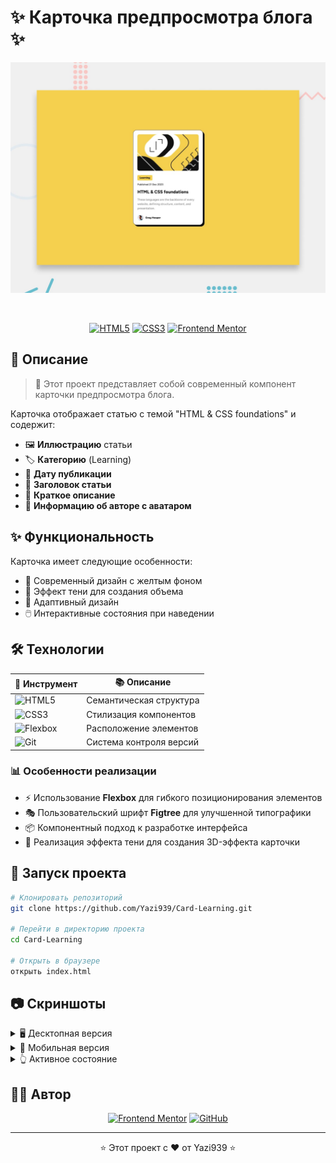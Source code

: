 # ✨ Карточка предпросмотра блога ✨

<div align="center">
  
  ![Предпросмотр проекта](./screenshot.jpg)

  <br>
  
  [![HTML5](https://img.shields.io/badge/HTML5-E34F26?style=for-the-badge&logo=html5&logoColor=white)](https://www.w3.org/html/)
  [![CSS3](https://img.shields.io/badge/CSS3-1572B6?style=for-the-badge&logo=css3&logoColor=white)](https://www.w3.org/Style/CSS/)
  [![Frontend Mentor](https://img.shields.io/badge/Frontend%20Mentor-3F54A3?style=for-the-badge&logo=frontendmentor&logoColor=white)](https://www.frontendmentor.io/)

</div>

## 📝 Описание

> 🚀 Этот проект представляет собой современный компонент карточки предпросмотра блога.

Карточка отображает статью с темой "HTML & CSS foundations" и содержит:

- 🖼️ **Иллюстрацию** статьи
- 🏷️ **Категорию** (Learning)
- 📅 **Дату публикации**
- 📣 **Заголовок статьи**
- 📄 **Краткое описание**
- 👤 **Информацию об авторе с аватаром**

## ✨ Функциональность

Карточка имеет следующие особенности:
- 🎨 Современный дизайн с желтым фоном
- 🔲 Эффект тени для создания объема
- 📱 Адаптивный дизайн
- 🖱️ Интерактивные состояния при наведении

## 🛠️ Технологии

<div align="center">
  
| 🔧 Инструмент | 📚 Описание |
|--------------|------------|
| ![HTML5](https://img.shields.io/badge/-HTML5-E34F26?style=flat-square&logo=html5&logoColor=white) | Семантическая структура |
| ![CSS3](https://img.shields.io/badge/-CSS3-1572B6?style=flat-square&logo=css3&logoColor=white) | Стилизация компонентов |
| ![Flexbox](https://img.shields.io/badge/-Flexbox-38B2AC?style=flat-square&logo=css3&logoColor=white) | Расположение элементов |
| ![Git](https://img.shields.io/badge/-Git-F05032?style=flat-square&logo=git&logoColor=white) | Система контроля версий |

</div>

### 📊 Особенности реализации

- ⚡ Использование **Flexbox** для гибкого позиционирования элементов
- 🎭 Пользовательский шрифт **Figtree** для улучшенной типографики
- 📦 Компонентный подход к разработке интерфейса
- 📐 Реализация эффекта тени для создания 3D-эффекта карточки

## 🚀 Запуск проекта

```bash
# Клонировать репозиторий
git clone https://github.com/Yazi939/Card-Learning.git

# Перейти в директорию проекта
cd Card-Learning

# Открыть в браузере
открыть index.html
```

## 📷 Скриншоты

<details>
<summary>🖥️ Десктопная версия</summary>
<br>
  
![Десктопная версия](./design/desktop-design.jpg)
  
</details>

<details>
<summary>📱 Мобильная версия</summary>
<br>
  
![Мобильная версия](./design/mobile-design.jpg)
  
</details>

<details>
<summary>👆 Активное состояние</summary>
<br>
  
![Активное состояние](./design/active-states.jpg)
  
</details>

## 👨‍💻 Автор

<div align="center">
  
[![Frontend Mentor](https://img.shields.io/badge/Frontend%20Mentor-f8f9f8?style=for-the-badge&logo=Frontend-Mentor&logoColor=black)](https://www.frontendmentor.io/profile/yourusername)
[![GitHub](https://img.shields.io/badge/github-%23121011.svg?style=for-the-badge&logo=github&logoColor=white)](https://github.com/Yazi939)

</div>

---

<div align="center">
  
⭐ Этот проект с ❤️ от Yazi939 ⭐

</div>
